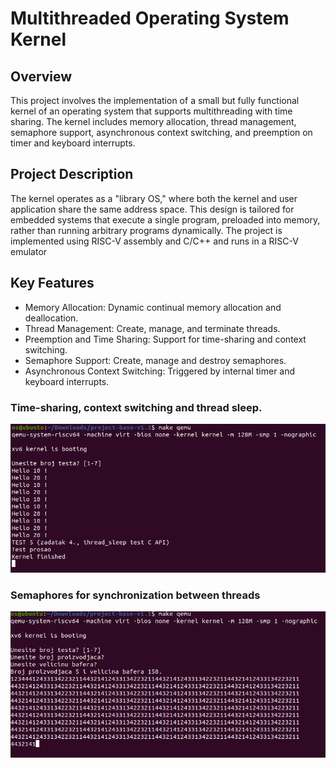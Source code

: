 # Multithreaded Operating System Kernel
## Overview

This project involves the implementation of a small but fully functional kernel of an operating system that supports multithreading with time sharing. The kernel includes memory allocation, thread management, semaphore support, asynchronous context switching, and preemption on timer and keyboard interrupts.
## Project Description

The kernel operates as a "library OS," where both the kernel and user application share the same address space. This design is tailored for embedded systems that execute a single program, preloaded into memory, rather than running arbitrary programs dynamically.
The project is implemented using RISC-V assembly and C/C++ and runs in a RISC-V emulator

## Key Features

- Memory Allocation: Dynamic continual memory allocation and deallocation.
- Thread Management: Create, manage, and terminate threads.
- Preemption and Time Sharing: Support for time-sharing and context switching.
- Semaphore Support: Create, manage and destroy semaphores.
- Asynchronous Context Switching: Triggered by internal timer and keyboard interrupts.

### Time-sharing, context switching and thread sleep.
![image](https://github.com/marmil03/RISC-V-Kernel/blob/main/Assets/Test%205.png)

### Semaphores for synchronization between threads

![image](https://github.com/marmil03/RISC-V-Kernel/blob/main/Assets/Test%207.png)

